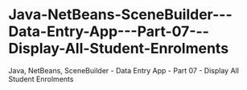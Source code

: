 # Java-NetBeans-SceneBuilder---Data-Entry-App---Part-07---Display-All-Student-Enrolments
Java, NetBeans, SceneBuilder - Data Entry App - Part 07 - Display All Student Enrolments
